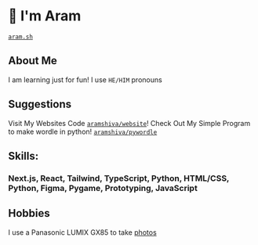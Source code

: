 # 👋 I'm Aram
[```aram.sh```](https://aram.sh)
## About Me
I am learning just for fun!
I use ```HE/HIM``` pronouns
## Suggestions
Visit My Websites Code [`aramshiva/website`](https://github.com/aramshiva/aramsh)!
Check Out My Simple Program to make wordle in python! [`aramshiva/pywordle`](https://github.com/aramshiva/pywordle)
## Skills:
### Next.js, React, Tailwind, TypeScript, Python, HTML/CSS, Python, Figma, Pygame, Prototyping, JavaScript
## Hobbies
I use a Panasonic LUMIX GX85 to take [photos](https://www.flickr.com/photos/191297914@N06)